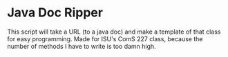 Java Doc Ripper
==============

This script will take a URL (to a java doc) and make a template of that class for easy programming.
Made for ISU's ComS 227 class, because the number of methods I have to write is too damn high.
